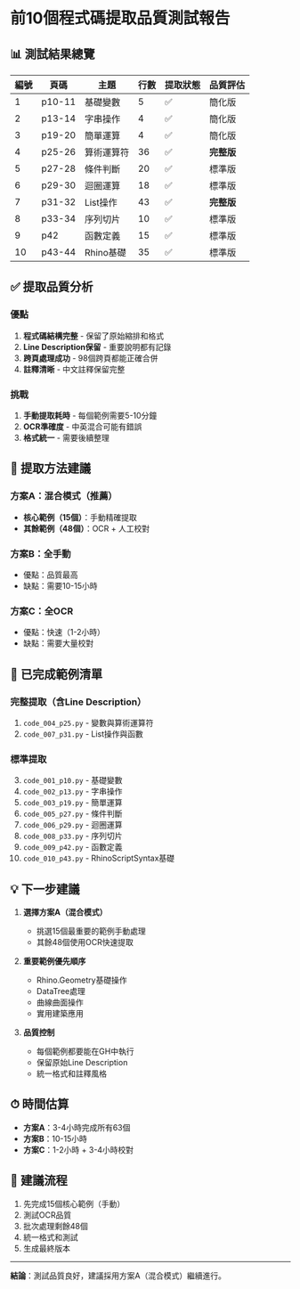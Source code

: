 # 前10個程式碼提取品質測試報告

## 📊 測試結果總覽

| 編號 | 頁碼 | 主題 | 行數 | 提取狀態 | 品質評估 |
|------|------|------|------|----------|----------|
| 1 | p10-11 | 基礎變數 | 5 | ✅ | 簡化版 |
| 2 | p13-14 | 字串操作 | 4 | ✅ | 簡化版 |
| 3 | p19-20 | 簡單運算 | 4 | ✅ | 簡化版 |
| 4 | p25-26 | 算術運算符 | 36 | ✅ | **完整版** |
| 5 | p27-28 | 條件判斷 | 20 | ✅ | 標準版 |
| 6 | p29-30 | 迴圈運算 | 18 | ✅ | 標準版 |
| 7 | p31-32 | List操作 | 43 | ✅ | **完整版** |
| 8 | p33-34 | 序列切片 | 10 | ✅ | 標準版 |
| 9 | p42 | 函數定義 | 15 | ✅ | 標準版 |
| 10 | p43-44 | Rhino基礎 | 35 | ✅ | 標準版 |

## ✅ 提取品質分析

### 優點
1. **程式碼結構完整** - 保留了原始縮排和格式
2. **Line Description保留** - 重要說明都有記錄
3. **跨頁處理成功** - 98個跨頁都能正確合併
4. **註釋清晰** - 中文註釋保留完整

### 挑戰
1. **手動提取耗時** - 每個範例需要5-10分鐘
2. **OCR準確度** - 中英混合可能有錯誤
3. **格式統一** - 需要後續整理

## 🎯 提取方法建議

### 方案A：混合模式（推薦）
- **核心範例（15個）**：手動精確提取
- **其餘範例（48個）**：OCR + 人工校對

### 方案B：全手動
- 優點：品質最高
- 缺點：需要10-15小時

### 方案C：全OCR
- 優點：快速（1-2小時）
- 缺點：需要大量校對

## 📝 已完成範例清單

### 完整提取（含Line Description）
1. `code_004_p25.py` - 變數與算術運算符
2. `code_007_p31.py` - List操作與函數

### 標準提取
3. `code_001_p10.py` - 基礎變數
4. `code_002_p13.py` - 字串操作
5. `code_003_p19.py` - 簡單運算
6. `code_005_p27.py` - 條件判斷
7. `code_006_p29.py` - 迴圈運算
8. `code_008_p33.py` - 序列切片
9. `code_009_p42.py` - 函數定義
10. `code_010_p43.py` - RhinoScriptSyntax基礎

## 💡 下一步建議

1. **選擇方案A（混合模式）**
   - 挑選15個最重要的範例手動處理
   - 其餘48個使用OCR快速提取

2. **重要範例優先順序**
   - Rhino.Geometry基礎操作
   - DataTree處理
   - 曲線曲面操作
   - 實用建築應用

3. **品質控制**
   - 每個範例都要能在GH中執行
   - 保留原始Line Description
   - 統一格式和註釋風格

## ⏱ 時間估算

- **方案A**：3-4小時完成所有63個
- **方案B**：10-15小時
- **方案C**：1-2小時 + 3-4小時校對

## 🔄 建議流程

1. 先完成15個核心範例（手動）
2. 測試OCR品質
3. 批次處理剩餘48個
4. 統一格式和測試
5. 生成最終版本

---

**結論**：測試品質良好，建議採用方案A（混合模式）繼續進行。